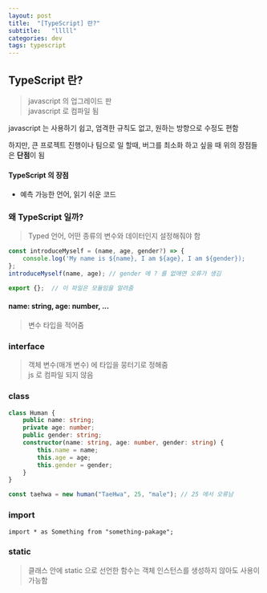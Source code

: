 ```yaml
---
layout: post
title:  "[TypeScript] 란?"
subtitle:   "lllll"
categories: dev
tags: typescript
---
```


## TypeScript 란?
> javascript 의 업그레이드 판  
> javascript 로 컴파일 됨

javascript 는 사용하기 쉽고, 엄격한 규칙도 없고, 원하는 방향으로 수정도 편함

하지만, 큰 프로젝트 진행이나 팀으로 일 할때, 버그를 최소화 하고 싶을 때 위의 장점들은 **단점**이 됨

#### TypeScript 의 장점

- 예측 가능한 언어, 읽기 쉬운 코드

### 왜 TypeScript 일까?

> Typed 언어, 어떤 종류의 변수와 데이터인지 설정해줘야 함

```js
const introduceMyself = (name, age, gender?) => {
    console.log('My name is ${name}, I am ${age}, I am ${gender});
};
introduceMyself(name, age); // gender 에 ? 를 없애면 오류가 생김

export {};  // 이 파일은 모듈임을 알려줌
```

#### name: string, age: number, ...

> 변수 타입을 적어줌

### interface

> 객체 변수(매개 변수) 에 타입을 뭉터기로 정해줌  
> js 로 컴파일 되지 않음

### class

```typescript
class Human {
    public name: string;
    private age: number;
    public gender: string;
    constructor(name: string, age: number, gender: string) {
        this.name = name;
        this.age = age;
        this.gender = gender;
    }
}

const taehwa = new human("TaeHwa", 25, "male"); // 25 에서 오류남
```

### import

    import * as Something from "something-pakage";

### static

> 클래스 안에 static 으로 선언한 함수는 객체 인스턴스를 생성하지 않아도 사용이 가능함

